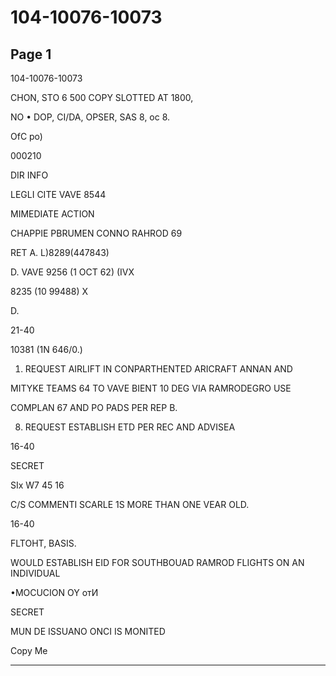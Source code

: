 # 104-10076-10073

## Page 1

104-10076-10073

CHON, STO 6 500 COPY SLOTTED AT 1800,

NO • DOP, CI/DA, OPSER, SAS 8, oc 8.

OfC po)

000210

DIR INFO

LEGLI CITE VAVE 8544

MIMEDIATE ACTION

CHAPPIE PBRUMEN CONNO RAHROD 69

RET A. L)8289(447843)

D. VAVE 9256 (1 OCT 62) (IVX

8235 (10 99488) X

D.

21-40

10381 (1N 646/0.)

1. REQUEST AIRLIFT IN CONPARTHENTED ARICRAFT ANNAN AND

MITYKE TEAMS 64 TO VAVE BIENT 10 DEG VIA RAMRODEGRO USE

COMPLAN 67 AND PO PADS PER REP B.

8. REQUEST ESTABLISH ETD PER REC AND ADVISEA

16-40

SECRET

SIx W7 45 16

C/S COMMENTI SCARLE 1S MORE THAN ONE VEAR OLD.

16-40

FLTOHT, BASIS.

WOULD ESTABLISH EID FOR SOUTHBOUAD RAMROD FLIGHTS ON AN INDIVIDUAL

•MOCUCION OY отИ

SECRET

MUN DE ISSUANO ONCI IS MONITED

Copy Me

---

